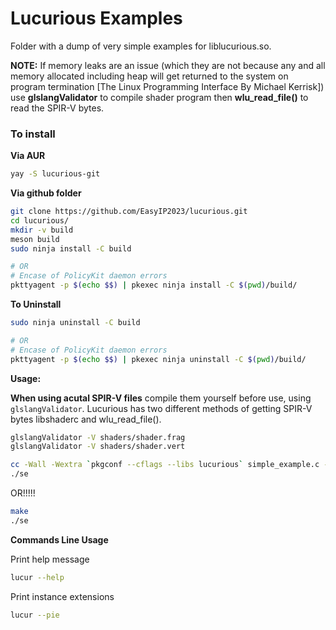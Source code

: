 # Lucurious Examples
Folder with a dump of very simple examples for liblucurious.so.

**NOTE:** If memory leaks are an issue (which they are not because any and all memory allocated including heap will get returned to the system on program termination [The Linux Programming Interface By Michael Kerrisk]) use **glslangValidator** to compile shader program then **wlu_read_file()** to read the SPIR-V bytes.

### To install

**Via AUR**
```bash
yay -S lucurious-git
```

**Via github folder**
```bash
git clone https://github.com/EasyIP2023/lucurious.git
cd lucurious/
mkdir -v build
meson build
sudo ninja install -C build

# OR
# Encase of PolicyKit daemon errors
pkttyagent -p $(echo $$) | pkexec ninja install -C $(pwd)/build/
```

**To Uninstall**
```bash
sudo ninja uninstall -C build

# OR
# Encase of PolicyKit daemon errors
pkttyagent -p $(echo $$) | pkexec ninja uninstall -C $(pwd)/build/
```

**Usage:**

**When using acutal SPIR-V files** compile them yourself before use, using ```glslangValidator```. Lucurious has two different methods of getting SPIR-V bytes libshaderc and wlu_read_file().

```bash
glslangValidator -V shaders/shader.frag
glslangValidator -V shaders/shader.vert
```

```bash
cc -Wall -Wextra `pkgconf --cflags --libs lucurious` simple_example.c -o se
./se
```
OR!!!!!
```bash
make
./se
```

**Commands Line Usage**

Print help message
```bash
lucur --help
```
Print instance extensions
```bash
lucur --pie
```
